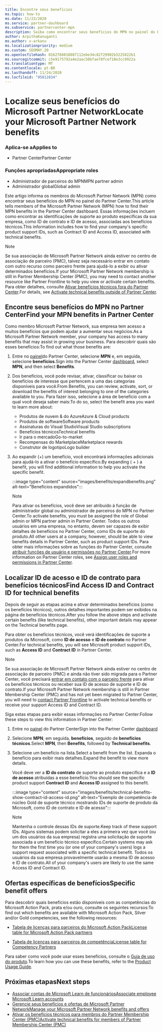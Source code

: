 ```yaml
---
title: Encontre seus benefícios
ms.topic: how-to
ms.date: 11/23/2020
ms.service: partner-dashboard
ms.subservice: partnercenter-mpn
description: Saiba como encontrar seus benefícios do MPN no painel do Partner Center. Inclui informações sobre como encontrar sua ID de acesso e sua ID de contrato para benefícios técnicos.
author: ArpithaKanuganti
ms.author: v-arkanu
ms.localizationpriority: medium
ms.custom: SEOMAY.20
ms.openlocfilehash: 0162766018087112ebe34c82f29902b3225822b1
ms.sourcegitcommit: c5e9175792a4e2aac50bfae78fcef18e3cc9922a
ms.translationtype: MT
ms.contentlocale: pt-BR
ms.lasthandoff: 11/24/2020
ms.locfileid: "95812834"
---
```

# <a name="locate-your-microsoft-partner-network-benefits"></a><span data-ttu-id="2fd6e-104">Localize seus benefícios do Microsoft Partner Network</span><span class="sxs-lookup"><span data-stu-id="2fd6e-104">Locate your Microsoft Partner Network benefits</span></span> 

### <a name="applies-to"></a><span data-ttu-id="2fd6e-105">Aplica-se a</span><span class="sxs-lookup"><span data-stu-id="2fd6e-105">Applies to</span></span>

- <span data-ttu-id="2fd6e-106">Partner Center</span><span class="sxs-lookup"><span data-stu-id="2fd6e-106">Partner Center</span></span>

### <a name="appropriate-roles"></a><span data-ttu-id="2fd6e-107">Funções apropriadas</span><span class="sxs-lookup"><span data-stu-id="2fd6e-107">Appropriate roles</span></span>

- <span data-ttu-id="2fd6e-108">Administrador de parceiros do MPN</span><span class="sxs-lookup"><span data-stu-id="2fd6e-108">MPN partner admin</span></span>
- <span data-ttu-id="2fd6e-109">Administrador global</span><span class="sxs-lookup"><span data-stu-id="2fd6e-109">Global admin</span></span>

<span data-ttu-id="2fd6e-110">Este artigo informa os membros do Microsoft Partner Network (MPN) como encontrar seus benefícios do MPN no painel do Partner Center.</span><span class="sxs-lookup"><span data-stu-id="2fd6e-110">This article tells members of the Microsoft Partner Network (MPN) how to find their MPN benefits in the Partner Center dashboard.</span></span> <span data-ttu-id="2fd6e-111">Essas informações incluem como encontrar as identificações de suporte ao produto específicas da sua empresa, como ID de contrato e ID de acesso, associadas aos benefícios técnicos.</span><span class="sxs-lookup"><span data-stu-id="2fd6e-111">This information includes how to find your company's specific product support IDs, such as Contract ID and Access ID, associated with technical benefits.</span></span>

>[!NOTE]
> <span data-ttu-id="2fd6e-112">Se sua associação de Microsoft Partner Network ainda estiver no centro de associação de parceiro (PMC), talvez seja necessário entrar em contato com outro recurso como parceiro frente para ajudá-lo a exibir ou ativar determinados benefícios.</span><span class="sxs-lookup"><span data-stu-id="2fd6e-112">If your Microsoft Partner Network membership is still in Partner Membership Center (PMC), you may need to contact another resource like Partner Frontline to help you view or activate certain benefits.</span></span> <span data-ttu-id="2fd6e-113">Para obter detalhes, consulte [Ativar benefícios técnicos fora do Partner Center](partner-membership-center-tech-benefits-activate.md).</span><span class="sxs-lookup"><span data-stu-id="2fd6e-113">For details, see [Activate technical benefits outside of Partner Center](partner-membership-center-tech-benefits-activate.md).</span></span>

## <a name="find-your-mpn-benefits-in-partner-center"></a><span data-ttu-id="2fd6e-114">Encontre seus benefícios do MPN no Partner Center</span><span class="sxs-lookup"><span data-stu-id="2fd6e-114">Find your MPN benefits in Partner Center</span></span>

<span data-ttu-id="2fd6e-115">Como membro Microsoft Partner Network, sua empresa tem acesso a muitos benefícios que podem ajudar a aumentar seus negócios.</span><span class="sxs-lookup"><span data-stu-id="2fd6e-115">As a Microsoft Partner Network member, your company has access to many benefits that may assist in growing your business.</span></span> <span data-ttu-id="2fd6e-116">Para descobrir quais são esses benefícios:</span><span class="sxs-lookup"><span data-stu-id="2fd6e-116">To find out what those benefits are:</span></span>

1. <span data-ttu-id="2fd6e-117">Entre no [painel](https://partner.microsoft.com/dashboard/home)do Partner Center, selecione **MPN** e, em seguida, selecione **benefícios**.</span><span class="sxs-lookup"><span data-stu-id="2fd6e-117">Sign into the Partner Center [dashboard](https://partner.microsoft.com/dashboard/home), select **MPN**, and then select **Benefits**.</span></span>

2. <span data-ttu-id="2fd6e-118">Dos benefícios, você pode revisar, ativar, classificar ou baixar os benefícios de interesse que pertencem a uma das categorias disponíveis para você.</span><span class="sxs-lookup"><span data-stu-id="2fd6e-118">From Benefits, you can review, activate, sort, or download the benefits of interest belonging to one of the categories available to you.</span></span> <span data-ttu-id="2fd6e-119">Para fazer isso, selecione a área de benefício com a qual você deseja saber mais:</span><span class="sxs-lookup"><span data-stu-id="2fd6e-119">To do so, select the benefit area you want to learn more about:</span></span>

   - <span data-ttu-id="2fd6e-120">Produtos de nuvem & do Azure</span><span class="sxs-lookup"><span data-stu-id="2fd6e-120">Azure & Cloud products</span></span>
   - <span data-ttu-id="2fd6e-121">Produtos de software</span><span class="sxs-lookup"><span data-stu-id="2fd6e-121">Software products</span></span>
   - <span data-ttu-id="2fd6e-122">Assinaturas do Visual Studio</span><span class="sxs-lookup"><span data-stu-id="2fd6e-122">Visual Studio subscriptions</span></span>
   - <span data-ttu-id="2fd6e-123">Benefícios técnicos</span><span class="sxs-lookup"><span data-stu-id="2fd6e-123">Technical benefits</span></span>
   - <span data-ttu-id="2fd6e-124">Ir para o mercado</span><span class="sxs-lookup"><span data-stu-id="2fd6e-124">Go-to-market</span></span>
   - <span data-ttu-id="2fd6e-125">Recompensas do Marketplace</span><span class="sxs-lookup"><span data-stu-id="2fd6e-125">Marketplace rewards</span></span>
   - <span data-ttu-id="2fd6e-126">Construtor de logotipo</span><span class="sxs-lookup"><span data-stu-id="2fd6e-126">Logo builder</span></span>

3. <span data-ttu-id="2fd6e-127">Ao expandir (+) um benefício, você encontrará informações adicionais para ajudá-lo a ativar o benefício específico.</span><span class="sxs-lookup"><span data-stu-id="2fd6e-127">By expanding ( + ) a benefit, you will find additional information to help you activate the specific benefit.</span></span>

   :::image type="content" source="images/benefits/expandbenefits.png" alt-text="Benefícios expandidos":::

   > [!NOTE]
   > <span data-ttu-id="2fd6e-129">Para ativar os benefícios, você deve ser atribuído à função de administrador global ou administrador de parceiros do MPN no Partner Center.</span><span class="sxs-lookup"><span data-stu-id="2fd6e-129">To activate benefits, you must be assigned the role of Global admin or MPN partner admin in Partner Center.</span></span> <span data-ttu-id="2fd6e-130">Todos os outros usuários em uma empresa, no entanto, devem ser capazes de exibir detalhes de benefícios no Partner Center, como IDs de suporte do produto.</span><span class="sxs-lookup"><span data-stu-id="2fd6e-130">All other users at a company, however, should be able to view benefits details in Partner Center, such as product support IDs.</span></span> <span data-ttu-id="2fd6e-131">Para obter mais informações sobre as funções do Partner Center, consulte [atribuir funções de usuário e permissões no Partner Center](permissions-overview.md).</span><span class="sxs-lookup"><span data-stu-id="2fd6e-131">For more information on Partner Center roles, see [Assign user roles and permissions in Partner Center](permissions-overview.md).</span></span>

## <a name="find-access-id-and-contract-id-for-technical-benefits"></a><span data-ttu-id="2fd6e-132">Localizar ID de acesso e ID de contrato para benefícios técnicos</span><span class="sxs-lookup"><span data-stu-id="2fd6e-132">Find Access ID and Contract ID for technical benefits</span></span>

<span data-ttu-id="2fd6e-133">Depois de seguir as etapas acima e ativar determinados benefícios (como os benefícios técnicos), outros detalhes importantes podem ser exibidos na página de benefícios técnicos.</span><span class="sxs-lookup"><span data-stu-id="2fd6e-133">After you follow the above steps and activate certain benefits (like technical benefits), other important details may appear on the Technical benefits page.</span></span>

<span data-ttu-id="2fd6e-134">Para obter os benefícios técnicos, você verá identificações de suporte a produtos da Microsoft, como **ID de acesso** e **ID de contrato** no Partner Center.</span><span class="sxs-lookup"><span data-stu-id="2fd6e-134">For technical benefits, you will see Microsoft product support IDs, such as **Access ID** and **Contract ID** in Partner Center.</span></span>

>[!NOTE]
> <span data-ttu-id="2fd6e-135">Se sua associação de Microsoft Partner Network ainda estiver no centro de associação de parceiro (PMC) e ainda não tiver sido migrada para o Partner Center, você precisará [entrar em contato com o parceiro frente](partner-membership-center-tech-benefits-activate.md) para ativar os benefícios técnicos ou receber sua ID de acesso de suporte e ID de contrato.</span><span class="sxs-lookup"><span data-stu-id="2fd6e-135">If your Microsoft Partner Network membership is still in Partner Membership Center (PMC) and has not yet been migrated to Partner Center, you will need to [contact Partner Frontline](partner-membership-center-tech-benefits-activate.md) to activate technical benefits or receive your support Access ID and Contract ID.</span></span>

 <span data-ttu-id="2fd6e-136">Siga estas etapas para exibir essas informações no Partner Center:</span><span class="sxs-lookup"><span data-stu-id="2fd6e-136">Follow these steps to view this information in Partner Center:</span></span>

1. <span data-ttu-id="2fd6e-137">Entre no [painel](https://partner.microsoft.com/dashboard/home) do Partner Center</span><span class="sxs-lookup"><span data-stu-id="2fd6e-137">Sign into the Partner Center [dashboard](https://partner.microsoft.com/dashboard/home)</span></span>

2. <span data-ttu-id="2fd6e-138">Selecione **MPN**, em seguida, **benefícios**, seguido de **benefícios técnicos**.</span><span class="sxs-lookup"><span data-stu-id="2fd6e-138">Select **MPN**, then **Benefits**, followed by **Technical benefits**.</span></span>

3. <span data-ttu-id="2fd6e-139">Selecione um benefício na lista.</span><span class="sxs-lookup"><span data-stu-id="2fd6e-139">Select a benefit from the list.</span></span> <span data-ttu-id="2fd6e-140">Expanda o benefício para exibir mais detalhes.</span><span class="sxs-lookup"><span data-stu-id="2fd6e-140">Expand the benefit to view more details.</span></span> 

   <span data-ttu-id="2fd6e-141">Você deve ver a **ID do contrato** de suporte ao produto específica e a **ID de acesso** atribuídas a esse benefício.</span><span class="sxs-lookup"><span data-stu-id="2fd6e-141">You should see the specific product support **Contract ID** and **Access ID** assigned to this benefit.</span></span>  

   :::image type="content" source="images/benefits/technical-benefits-show-contract-id-access-id.png" alt-text="Exemplo de competência de núcleo Gold de suporte técnico mostrando IDs de suporte de produto da Microsoft, como ID de contrato e ID de acesso":::

   > [!NOTE]
   > <span data-ttu-id="2fd6e-143">Mantenha o controle dessas IDs de suporte.</span><span class="sxs-lookup"><span data-stu-id="2fd6e-143">Keep track of these support IDs.</span></span> <span data-ttu-id="2fd6e-144">Alguns sistemas podem solicitar a eles a primeira vez que você (ou um dos usuários da sua empresa) registra uma solicitação de suporte associada a um benefício técnico específico.</span><span class="sxs-lookup"><span data-stu-id="2fd6e-144">Certain systems may ask for them the first time you (or one of your company's users) logs a support request associated with a specific technical benefit.</span></span> <span data-ttu-id="2fd6e-145">Todos os usuários da sua empresa provavelmente usarão a mesma ID de acesso e ID de contrato.</span><span class="sxs-lookup"><span data-stu-id="2fd6e-145">All of your company's users are likely to use the same Access ID and Contract ID.</span></span>

## <a name="specific-benefit-offers"></a><span data-ttu-id="2fd6e-146">Ofertas específicas de benefícios</span><span class="sxs-lookup"><span data-stu-id="2fd6e-146">Specific benefit offers</span></span>

<span data-ttu-id="2fd6e-147">Para descobrir quais benefícios estão disponíveis com as competências do Microsoft Action Pack, prata e/ou ouro, consulte os seguintes recursos:</span><span class="sxs-lookup"><span data-stu-id="2fd6e-147">To find out which benefits are available with Microsoft Action Pack, Silver and/or Gold competencies, see the following resources:</span></span>

- [<span data-ttu-id="2fd6e-148">Tabela de licenças para parceiros do Microsoft Action Pack</span><span class="sxs-lookup"><span data-stu-id="2fd6e-148">License table for Microsoft Action Pack partners</span></span>](https://assetsprod.microsoft.com/en-us/microsoft-action-pack-license-table.pdf)

- [<span data-ttu-id="2fd6e-149">Tabela de licenças para parceiros de competência</span><span class="sxs-lookup"><span data-stu-id="2fd6e-149">License table for Competency Partners</span></span>](https://assetsprod.microsoft.com/mpn-maps-software-iur-competency-license-table.docx)

<span data-ttu-id="2fd6e-150">Para saber como você pode usar esses benefícios, consulte o [Guia de uso do produto](https://assets.microsoft.com/MPN-MAPS-Product-Usage-Guide.pdf).</span><span class="sxs-lookup"><span data-stu-id="2fd6e-150">To learn how you can use these benefits,  refer to the [Product Usage Guide](https://assets.microsoft.com/MPN-MAPS-Product-Usage-Guide.pdf).</span></span>

## <a name="next-steps"></a><span data-ttu-id="2fd6e-151">Próximas etapas</span><span class="sxs-lookup"><span data-stu-id="2fd6e-151">Next steps</span></span>

- [<span data-ttu-id="2fd6e-152">Associar contas de Microsoft Learn de funcionários</span><span class="sxs-lookup"><span data-stu-id="2fd6e-152">Associate employee Microsoft Learn accounts</span></span>](ms-learn-associate.md)
- [<span data-ttu-id="2fd6e-153">Gerencie seus benefícios e ofertas de Microsoft Partner Network</span><span class="sxs-lookup"><span data-stu-id="2fd6e-153">Manage your Microsoft Partner Network benefits and offers</span></span>](manage-your-partner-network-benefits.md)
- [<span data-ttu-id="2fd6e-154">Ativar os benefícios técnicos para membros do Partner Membership Center (PMC)</span><span class="sxs-lookup"><span data-stu-id="2fd6e-154">Activate technical benefits for members of Partner Membership Center (PMC)</span></span>](partner-membership-center-tech-benefits-activate.md)